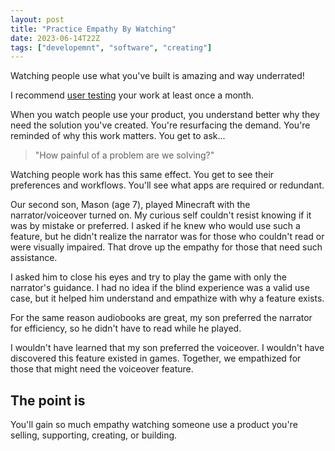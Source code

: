 ```yaml
---
layout: post
title: "Practice Empathy By Watching"
date: 2023-06-14T22Z
tags: ["developemnt", "software", "creating"]
---
```


Watching people use what you've built is amazing and way underrated!

I recommend [user testing](https://www.sodiumhalogen.com/insights/user-testing-manifesto) your work at least once a month.

When you watch people use your product, you understand better why they need the solution you've created. You're resurfacing the demand. You're reminded of why this work matters. You get to ask...

> "How painful of a problem are we solving?"

Watching people work has this same effect. You get to see their preferences and workflows. You'll see what apps are required or redundant.

Our second son, Mason (age 7), played Minecraft with the narrator/voiceover turned on. My curious self couldn't resist knowing if it was by mistake or preferred. I asked if he knew who would use such a feature, but he didn't realize the narrator was for those who couldn't read or were visually impaired. That drove up the empathy for those that need such assistance.

I asked him to close his eyes and try to play the game with only the narrator's guidance. I had no idea if the blind experience was a valid use case, but it helped him understand and empathize with why a feature exists.

For the same reason audiobooks are great, my son preferred the narrator for efficiency, so he didn't have to read while he played.

I wouldn't have learned that my son preferred the voiceover. I wouldn't have discovered this feature existed in games. Together, we empathized for those that might need the voiceover feature.

## The point is

You'll gain so much empathy watching someone use a product you're selling, supporting, creating, or building.
